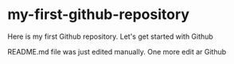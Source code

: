 # my-first-github-repository
Here is my first Github repository. Let's get started with Github

README.md file was just edited manually. One more edit ar Github
